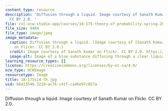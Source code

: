 ```yaml
---
content_type: resource
description: 'Diffusion through a liquid. Image courtesy of Sanath Kumar on Flickr.
  CC BY 2.0. '
file: /ol-ocw-studio-app/courses/18-175-theory-of-probability-spring-2014/664135463210ac76c41fca46e97c057a_18-175s14-th.jpg
file_size: 9484
file_type: image/jpeg
image_metadata:
  caption: Diffusion through a liquid. (Image courtesy of [Sanath Kumar](https://flic.kr/p/4wNVqT)
    on Flickr. CC BY 2.0.)
  credit: Image courtesy of Sanath Kumar on Flickr. CC BY 2.0. https://flic.kr/p/4wNVqT
  image-alt: Image of a blue substance diffusing through a clear liquid.
learning_resource_types: []
license: https://creativecommons.org/licenses/by-nc-sa/4.0/
ocw_type: OCWImage
resourcetype: Image
title: 18-175s14-th.jpg
uid: 66413546-3210-ac76-c41f-ca46e97c057a
---
```

Diffusion through a liquid. Image courtesy of Sanath Kumar on Flickr. CC BY 2.0. 